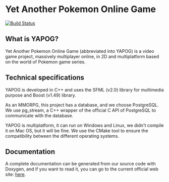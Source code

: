 Yet Another Pokemon Online Game
===============================

[![Build Status](https://secure.travis-ci.org/Noxalus/YAPOG.png?branch=battle-system)](http://travis-ci.org/Noxalus/YAPOG)

What is YAPOG?
--------------

Yet Another Pokemon Online Game (abbreviated into YAPOG)
is a video game project, massively multiplayer online,
in 2D and multiplatform based on the world of Pokemon game series.

Technical specifications
------------------------

YAPOG is developed in C++ and uses the SFML (v2.0) library for multimedia purpose and Boost (v1.49)
library.

As an MMORPG, this project has a database, and we choose PostgreSQL. We use pg_stream, a C++ wrapper of
the official C API of PostgreSQL to communicate with the database.

YAPOG is multiplatform, it can run on Windows and Linux,
we didn't compile it on Mac OS, but it will be fine.
We use the CMake tool to ensure the compatibility
between the different operating systems.

Documentation
-------------

A complete documentation can be generated from our source code with Doxygen, and if you want to read it,
you can go to the current official web site: [here][1].

[1]: http://yapog.free.fr/doc/index.html
